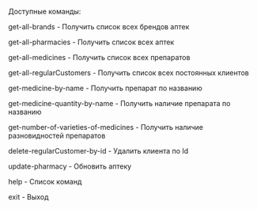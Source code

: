 Доступные команды:

get-all-brands - Получить список всех брендов аптек

get-all-pharmacies - Получить список всех аптек

get-all-medicines - Получить список всех препаратов

get-all-regularCustomers - Получить список всех постоянных клиентов

get-medicine-by-name - Получить препарат по названию

get-medicine-quantity-by-name - Получить наличие препарата по названию

get-number-of-varieties-of-medicines - Получить наличие разновидностей препаратов

delete-regularCustomer-by-id - Удалить клиента по Id

update-pharmacy - Обновить аптеку

help - Список команд

exit - Выход
